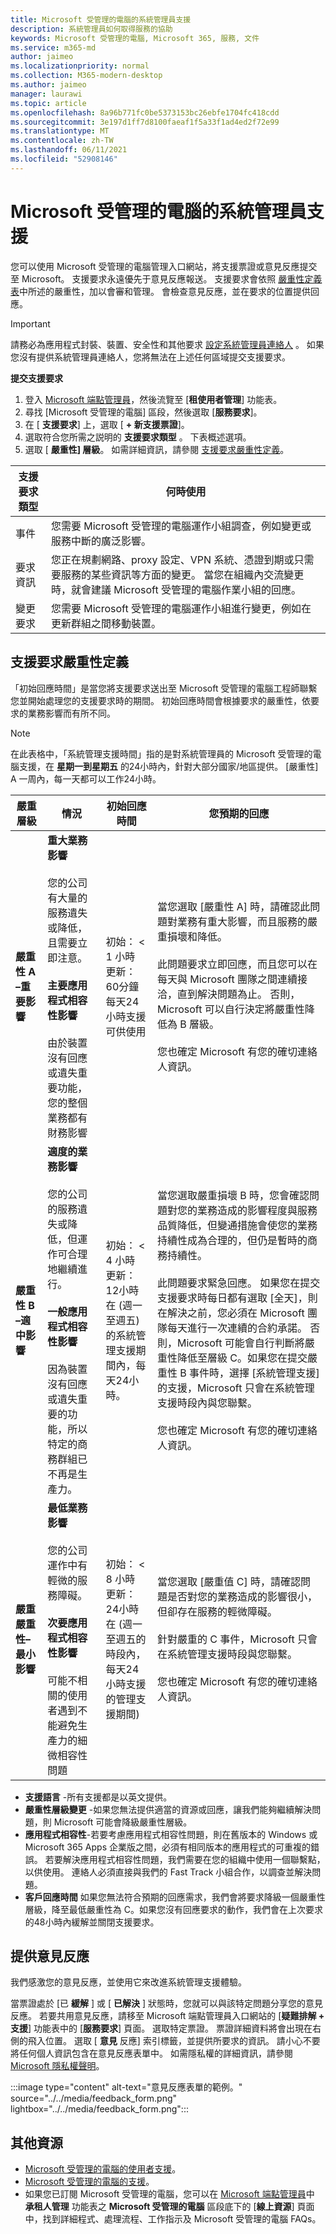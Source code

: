 ```yaml
---
title: Microsoft 受管理的電腦的系統管理員支援
description: 系統管理員如何取得服務的協助
keywords: Microsoft 受管理的電腦, Microsoft 365, 服務, 文件
ms.service: m365-md
author: jaimeo
ms.localizationpriority: normal
ms.collection: M365-modern-desktop
ms.author: jaimeo
manager: laurawi
ms.topic: article
ms.openlocfilehash: 8a96b771fc0be5373153bc26ebfe1704fc418cdd
ms.sourcegitcommit: 3e197d1ff7d8100faeaf1f5a33f1ad4ed2f72e99
ms.translationtype: MT
ms.contentlocale: zh-TW
ms.lasthandoff: 06/11/2021
ms.locfileid: "52908146"
---
```

# <a name="admin-support-for-microsoft-managed-desktop"></a>Microsoft 受管理的電腦的系統管理員支援

您可以使用 Microsoft 受管理的電腦管理入口網站，將支援票證或意見反應提交至 Microsoft。 支援要求永遠優先于意見反應報送。 支援要求會依照 [嚴重性定義表](#sev)中所述的嚴重性，加以會審和管理。 會檢查意見反應，並在要求的位置提供回應。 

>[!IMPORTANT]
>請務必為應用程式封裝、裝置、安全性和其他要求 [設定系統管理員連絡人](../get-started/add-admin-contacts.md) 。 如果您沒有提供系統管理員連絡人，您將無法在上述任何區域提交支援要求。

**提交支援要求**
1. 登入 [Microsoft 端點管理員](https://endpoint.microsoft.com/)，然後流覽至 [**租使用者管理**] 功能表。
2. 尋找 [Microsoft 受管理的電腦] 區段，然後選取 [**服務要求**]。
3. 在 [ **支援要求**] 上，選取 [ **+ 新支援票證**]。
4. 選取符合您所需之説明的 **支援要求類型** 。 下表概述選項。 
5. 選取 [ **嚴重性] 層級**。 如需詳細資訊，請參閱 [支援要求嚴重性定義](#sev)。 

支援要求類型 | 何時使用
--- | ---
事件 | 您需要 Microsoft 受管理的電腦運作小組調查，例如變更或服務中斷的廣泛影響。
要求資訊 | 您正在規劃網路、proxy 設定、VPN 系統、憑證到期或只需要服務的某些資訊等方面的變更。 當您在組織內交流變更時，就會建議 Microsoft 受管理的電腦作業小組的回應。
變更要求 | 您需要 Microsoft 受管理的電腦運作小組進行變更，例如在更新群組之間移動裝置。

<span id="sev" />

## <a name="support-request-severity-definitions"></a>支援要求嚴重性定義

「初始回應時間」是當您將支援要求送出至 Microsoft 受管理的電腦工程師聯繫您並開始處理您的支援要求時的期間。 初始回應時間會根據要求的嚴重性，依要求的業務影響而有所不同。

> [!NOTE]
> 在此表格中，「系統管理支援時間」指的是對系統管理員的 Microsoft 受管理的電腦支援，在 **星期一到星期五** 的24小時內，針對大部分國家/地區提供。 [嚴重性] A 一周內，每一天都可以工作24小時。

嚴重層級  | 情況 |   初始回應時間   | 您預期的回應
--- | --- | --- | ---
**嚴重性 A –重要影響** |  **重大業務影響**<br><br>您的公司有大量的服務遺失或降低，且需要立即注意。<br><br>**主要應用程式相容性影響**<br><br>由於裝置沒有回應或遺失重要功能，您的整個業務都有財務影響 | 初始： < 1 小時<br>更新：60分鐘<br>每天24小時支援可供使用 | 當您選取 [嚴重性 A] 時，請確認此問題對業務有重大影響，而且服務的嚴重損壞和降低。 <br><br>此問題要求立即回應，而且您可以在每天與 Microsoft 團隊之間連續接洽，直到解決問題為止。 否則，Microsoft 可以自行決定將嚴重性降低為 B 層級。<br><br> 您也確定 Microsoft 有您的確切連絡人資訊。 
**嚴重性 B –適中影響** |  **適度的業務影響**<br><br>您的公司的服務遺失或降低，但運作可合理地繼續進行。<br><br>**一般應用程式相容性影響**<br><br>因為裝置沒有回應或遺失重要的功能，所以特定的商務群組已不再是生產力。 |   初始： < 4 小時<br>更新：12小時<br>在 (週一至週五) 的系統管理支援期間內，每天24小時。 | 當您選取嚴重損壞 B 時，您會確認問題對您的業務造成的影響程度與服務品質降低，但變通措施會使您的業務持續性成為合理的，但仍是暫時的商務持續性。 <br><br>此問題要求緊急回應。 如果您在提交支援要求時每日都有選取 [全天]，則在解決之前，您必須在 Microsoft 團隊每天進行一次連續的合約承諾。 否則，Microsoft 可能會自行判斷將嚴重性降低至層級 C。如果您在提交嚴重性 B 事件時，選擇 [系統管理支援] 的支援，Microsoft 只會在系統管理支援時段內與您聯繫。<br><br>您也確定 Microsoft 有您的確切連絡人資訊。
**嚴重嚴重性–最小影響** |   **最低業務影響**<br><br> 您的公司運作中有輕微的服務障礙。<br><br>**次要應用程式相容性影響**<br><br>可能不相關的使用者遇到不能避免生產力的細微相容性問題 |  初始： < 8 小時<br>更新：24小時<br>在 (週一至週五的時段內，每天24小時支援的管理支援期間)   |  當您選取 [嚴重值 C] 時，請確認問題是否對您的業務造成的影響很小，但卻存在服務的輕微障礙。<br><br>針對嚴重的 C 事件，Microsoft 只會在系統管理支援時段與您聯繫。<br><br>您也確定 Microsoft 有您的確切連絡人資訊。


- **支援語言** -所有支援都是以英文提供。
- **嚴重性層級變更** -如果您無法提供適當的資源或回應，讓我們能夠繼續解決問題，則 Microsoft 可能會降級嚴重性層級。 
- **應用程式相容性**-若要考慮應用程式相容性問題，則在舊版本的 Windows 或 Microsoft 365 Apps 企業版之間，必須有相同版本的應用程式的可重複的錯誤。 若要解決應用程式相容性問題，我們需要在您的組織中使用一個聯繫點，以供使用。 連絡人必須直接與我們的 Fast Track 小組合作，以調查並解決問題。
- **客戶回應時間** 如果您無法符合預期的回應需求，我們會將要求降級一個嚴重性層級，降至最低嚴重性為 C。如果您沒有回應要求的動作，我們會在上次要求的48小時內緩解並關閉支援要求。

## <a name="provide-feedback"></a>提供意見反應

我們感激您的意見反應，並使用它來改進系統管理支援體驗。

當票證處於 [已 **緩解** ] 或 [ **已解決** ] 狀態時，您就可以與該特定問題分享您的意見反應。 若要共用意見反應，請移至 Microsoft 端點管理員入口網站的 [**疑難排解 + 支援**] 功能表中的 [**服務要求**] 頁面。 選取特定票證。 票證詳細資料將會出現在右側的飛入位置。 選取 [ **意見** 反應] 索引標籤，並提供所要求的資訊。 請小心不要將任何個人資訊包含在意見反應表單中。 如需隱私權的詳細資訊，請參閱 [Microsoft 隱私權聲明](https://privacy.microsoft.com/privacystatement)。

:::image type="content" alt-text="意見反應表單的範例。" source="../../media/feedback_form.png" lightbox="../../media/feedback_form.png":::


## <a name="more-resources"></a>其他資源
- [Microsoft 受管理的電腦的使用者支援](end-user-support.md)。 
- [Microsoft 受管理的電腦的支援](../service-description/support.md)。 
- 如果您已訂閱 Microsoft 受管理的電腦，您可以在 [Microsoft 端點管理員](https://endpoint.microsoft.com/)中 **承租人管理** 功能表之 **Microsoft 受管理的電腦** 區段底下的 [**線上資源**] 頁面中，找到詳細程式、處理流程、工作指示及 Microsoft 受管理的電腦 FAQs。
